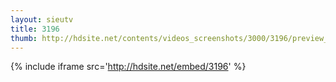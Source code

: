 ```yaml
---
layout: sieutv
title: 3196
thumb: http://hdsite.net/contents/videos_screenshots/3000/3196/preview_360p.mp4.jpg
---
```

{% include iframe src='http://hdsite.net/embed/3196' %}
 
